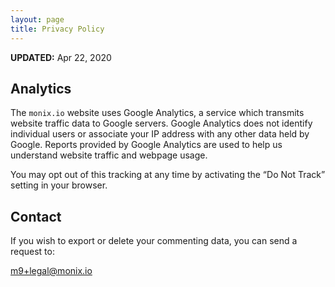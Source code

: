 ```yaml
---
layout: page
title: Privacy Policy
---
```


**UPDATED:** Apr 22, 2020

## Analytics

The `monix.io` website uses Google Analytics, a service which transmits website traffic data to Google servers. Google Analytics does not identify individual users or associate your IP address with any other data held by Google. Reports provided by Google Analytics are used to help us understand website traffic and webpage usage.

You may opt out of this tracking at any time by activating the “Do Not Track” setting in your browser.

<!--sse-->
## Contact

If you wish to export or delete your commenting data,
you can send a request to:

<a href="mailto:&#109;&#057;+&#108;&#101;&#103;&#097;&#108;&#064;&#109;&#111;&#110;&#105;&#120;&#046;&#105;&#111;">&#109;&#057;+&#108;&#101;&#103;&#097;&#108;&#064;&#109;&#111;&#110;&#105;&#120;&#046;&#105;&#111;</a>
<!--/sse-->

<br/>
